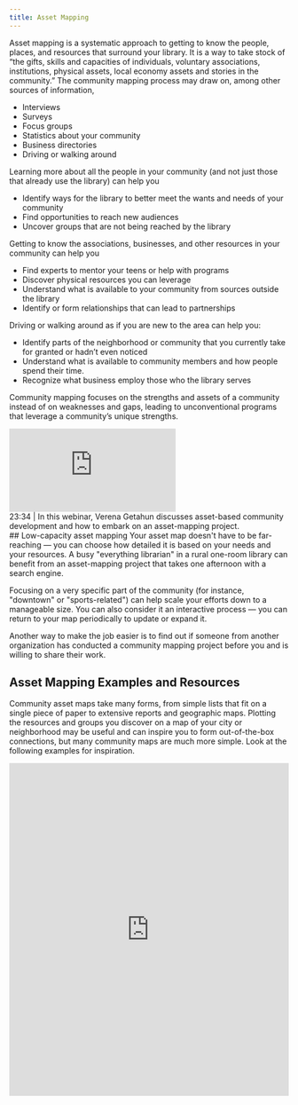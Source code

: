 ```yaml
---
title: Asset Mapping
---
```


Asset mapping is a systematic approach to getting to know the people, places, and resources that surround your library. It is a way to take stock of “the gifts, skills and capacities of individuals, voluntary associations, institutions, physical assets, local economy assets and stories in the community.” The community mapping process may draw on, among other sources of information,
* Interviews
* Surveys
* Focus groups
* Statistics about your community
* Business directories
* Driving or walking around

Learning more about all the people in your community (and not just those that already use the library) can help you
* Identify ways for the library to better meet the wants and needs of your community
* Find opportunities to reach new audiences
* Uncover groups that are not being reached by the library

Getting to know the associations, businesses, and other resources in your community can help you
* Find experts to mentor your teens or help with programs
* Discover physical resources you can leverage
* Understand what is available to your community from sources outside the library
* Identify or form relationships that can lead to partnerships

Driving or walking around as if you are new to the area can help you:
* Identify parts of the neighborhood or community that you currently take for granted or hadn’t even noticed
* Understand what is available to community members and how people spend their time.
* Recognize what business employ those who the library serves

Community mapping focuses on the strengths and assets of a community instead of on weaknesses and gaps, leading to unconventional programs that leverage a community’s unique strengths.



<div class="callout videos" markdown="1">
<iframe src="https://www.youtube.com/embed/yq4khZKghqY" frameborder="0" allow="autoplay; encrypted-media" allowfullscreen></iframe>
<div class="videotime">23:34 | In this webinar, Verena Getahun discusses asset-based community development and how to embark on an asset-mapping project. 
</div>
</div>




<div class="callout info" markdown="1">
## Low-capacity asset mapping 
Your asset map doesn't have to be far-reaching — you can choose how detailed it is based on your needs and your resources. A busy "everything librarian" in a rural one-room library can benefit from an asset-mapping project that takes one afternoon with a search engine. 

Focusing on a very specific part of the community (for instance, "downtown" or "sports-related") can help scale your efforts down to a manageable size. You can also consider it an interactive process — you can return to your map periodically to update or expand it. 

Another way to make the job easier is to find out if someone from another organization has conducted a community mapping project before you and is willing to share their work. 
</div>

## Asset Mapping Examples and Resources

Community asset maps take many forms, from simple lists that fit on a single piece of paper to extensive reports and geographic maps. Plotting the resources and groups you discover on a map of your city or neighborhood may be useful and can inspire you to form out-of-the-box connections, but many community maps are much more simple. Look at the following examples for inspiration.

<iframe style="border: 0; width: 100%; height: 600px;" allowfullscreen frameborder="0" src="https://raindrop.io/cl21/asset-maps-24018575/embed/sort=title&hide=header%2C+excerpt%2C+info%2C+add"></iframe>

